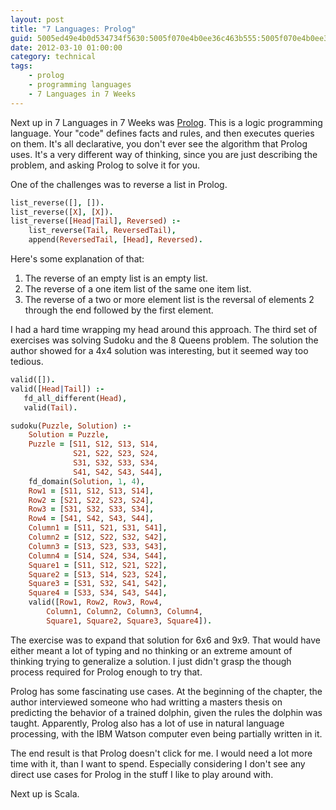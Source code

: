 ```yaml
---
layout: post
title: "7 Languages: Prolog"
guid: 5005ed49e4b0d534734f5630:5005f070e4b0ee36c463b555:5005f070e4b0ee36c463b589
date: 2012-03-10 01:00:00
category: technical
tags:
    - prolog
    - programming languages
    - 7 Languages in 7 Weeks
---
```

Next up in 7 Languages in 7 Weeks was [Prolog](http://en.wikipedia.org/wiki/Prolog).  This is a logic programming language.  Your "code" defines facts and rules, and then executes queries on them.  It's all declarative, you don't ever see the algorithm that Prolog uses.  It's a very different way of thinking, since you are just describing the problem, and asking Prolog to solve it for you.

One of the challenges was to reverse a list in Prolog.

```prolog
list_reverse([], []).
list_reverse([X], [X]).
list_reverse([Head|Tail], Reversed) :-
    list_reverse(Tail, ReversedTail),
    append(ReversedTail, [Head], Reversed).
```

Here's some explanation of that:

1. The reverse of an empty list is an empty list.
2. The reverse of a one item list of the same one item list.
3. The reverse of a two or more element list is the reversal of elements 2 through the end followed by the first element.

I had a hard time wrapping my head around this approach.  The third set of exercises was solving Sudoku and the 8 Queens problem.  The solution the author showed for a 4x4 solution was interesting, but it seemed way too tedious.

```prolog
valid([]).
valid([Head|Tail]) :-
   fd_all_different(Head),
   valid(Tail).

sudoku(Puzzle, Solution) :-
    Solution = Puzzle,
    Puzzle = [S11, S12, S13, S14,
              S21, S22, S23, S24,
              S31, S32, S33, S34,
              S41, S42, S43, S44],
    fd_domain(Solution, 1, 4),
    Row1 = [S11, S12, S13, S14],
    Row2 = [S21, S22, S23, S24],
    Row3 = [S31, S32, S33, S34],
    Row4 = [S41, S42, S43, S44],
    Column1 = [S11, S21, S31, S41],
    Column2 = [S12, S22, S32, S42],
    Column3 = [S13, S23, S33, S43],
    Column4 = [S14, S24, S34, S44],
    Square1 = [S11, S12, S21, S22],
    Square2 = [S13, S14, S23, S24],
    Square3 = [S31, S32, S41, S42],
    Square4 = [S33, S34, S43, S44],
    valid([Row1, Row2, Row3, Row4,
        Column1, Column2, Column3, Column4,
        Square1, Square2, Square3, Square4]).
```

The exercise was to expand that solution for 6x6 and 9x9.  That would have either meant a lot of typing and no thinking or an extreme amount of thinking trying to generalize a solution.  I just didn't grasp the though process required for Prolog enough to try that.

Prolog has some fascinating use cases.  At the beginning of the chapter, the author interviewed someone who had writting a masters thesis on predicting the behavior of a trained dolphin, given the rules the dolphin was taught. Apparently, Prolog also has a lot of use in natural language processing, with the IBM Watson computer even being partially written in it.

The end result is that Prolog doesn't click for me.  I would need a lot more time with it, than I want to spend.  Especially considering I don't see any direct use cases for Prolog in the stuff I like to play around with.

Next up is Scala.
